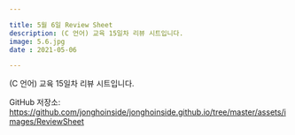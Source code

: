 ```yaml
---

title: 5월 6일 Review Sheet
description: (C 언어) 교육 15일차 리뷰 시트입니다.
image: 5.6.jpg
date : 2021-05-06

---
```


(C 언어) 교육 15일차 리뷰 시트입니다.

GitHub 저장소: <https://github.com/jonghoinside/jonghoinside.github.io/tree/master/assets/images/ReviewSheet>

